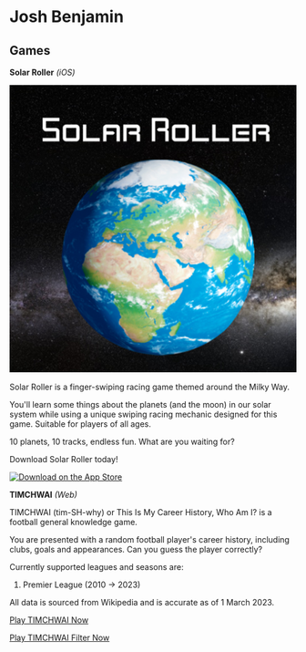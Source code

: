 # Josh Benjamin

## Games
**Solar Roller**
*(iOS)*

![Solar Roller Logo](/assets/img/solar_roller_logo.png)

Solar Roller is a finger-swiping racing game themed around the Milky Way.

You'll learn some things about the planets (and the moon) in our solar system while using a unique swiping racing mechanic designed for this game. Suitable for players of all ages.

10 planets, 10 tracks, endless fun.
What are you waiting for?

Download Solar Roller today!

<a href="https://apps.apple.com/us/app/solar-roller/id6475166289?itsct=apps_box_badge&amp;itscg=30200"><img src="https://tools.applemediaservices.com/api/badges/download-on-the-app-store/black/en-us?size=250x83&amp;releaseDate=1703894400" alt="Download on the App Store" width='180px' height='50px'></a>



**TIMCHWAI**
*(Web)*

TIMCHWAI (tim-SH-why) or This Is My Career History, Who Am I? is a football general knowledge game.

You are presented with a random football player's career history, including clubs, goals and appearances. Can you guess the player correctly?

Currently supported leagues and seasons are:
1. Premier League (2010 -> 2023)

All data is sourced from Wikipedia and is accurate as of 1 March 2023.

[Play TIMCHWAI Now](https://timchwai.co.za)

[Play TIMCHWAI Filter Now](https://timchwai.co.za/filter)